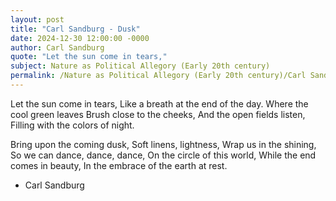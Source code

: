 ```yaml
---
layout: post
title: "Carl Sandburg - Dusk"
date: 2024-12-30 12:00:00 -0000
author: Carl Sandburg
quote: "Let the sun come in tears,"
subject: Nature as Political Allegory (Early 20th century)
permalink: /Nature as Political Allegory (Early 20th century)/Carl Sandburg/Carl Sandburg - Dusk
---
```


Let the sun come in tears,
Like a breath at the end of the day.
Where the cool green leaves
Brush close to the cheeks,
And the open fields listen,
Filling with the colors of night.

Bring upon the coming dusk,
Soft linens, lightness,
Wrap us in the shining,
So we can dance, dance, dance,
On the circle of this world,
While the end comes in beauty, 
In the embrace of the earth at rest.


- Carl Sandburg
